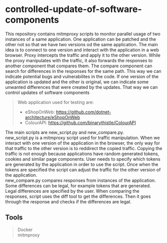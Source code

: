 # controlled-update-of-software-components

This repository contains mitmproxy scripts to monitor parallel usage of two instances of a same application. One application can be patched and the other not so that we have two versions od the same application. The main idea is to connect to one version and interact with the application in a web browser. Proxy intercepts the traffic and apply it to the other version. While the proxy manipulates with the traffic, it also forwards the responses to another component that compares them. The compare component can search for differences in the responses for the same path. This way we can indicate potential bugs and vulnerabilites in the code. If one version of the application is updated and the other is original, we can indicate some unwanted differences that were created by the updates. That way we can control updates of software components

> Web application used for testing are:
>- eShopOnWeb: https://github.com/dotnet-architecture/eShopOnWeb
>- ColourAPI: https://github.com/binarythistle/ColourAPI 

The main scripts are new_script.py and new_compare.py.  
new_script.py is a mitmproxy script used for traffic manipulation. When we interact with one version of the application in the browser, the only way for that traffic to the other version is to reddirect the copied traffic. Copying the traffic is not enough because applications have random generated tokens, cookies and similar page components. User needs to specify which tokens are generated by the application in order to use the script. Once when the tokens are specified the script can adjust the traffic for the other version of the application.  
new_compare.py compares responses from instances of the application. Some differences can be legal, for example tokens that are generated. Legal differences are specified by the user. When comparing the responses, script uses the diff tool to get the differences. Then it goes through the response and checks if the differences are legal. 

## Tools
> Docker  
> mitmproxy

